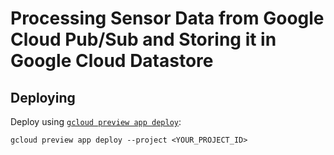 # Processing Sensor Data from Google Cloud Pub/Sub and Storing it in Google Cloud Datastore

## Deploying

Deploy using [`gcloud preview app deploy`](https://cloud.google.com/sdk/gcloud/reference/preview/app/deploy):

    gcloud preview app deploy --project <YOUR_PROJECT_ID>
